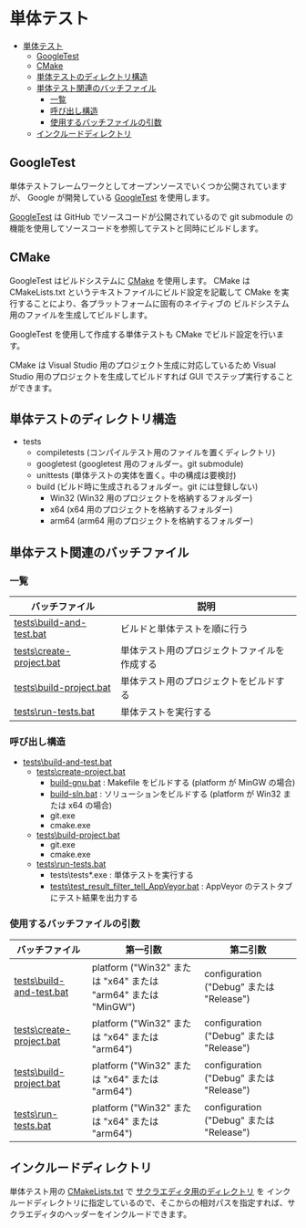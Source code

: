 # 単体テスト

<!-- TOC -->

- [単体テスト](#単体テスト)
  - [GoogleTest](#googletest)
  - [CMake](#cmake)
  - [単体テストのディレクトリ構造](#単体テストのディレクトリ構造)
  - [単体テスト関連のバッチファイル](#単体テスト関連のバッチファイル)
    - [一覧](#一覧)
    - [呼び出し構造](#呼び出し構造)
    - [使用するバッチファイルの引数](#使用するバッチファイルの引数)
  - [インクルードディレクトリ](#インクルードディレクトリ)

<!-- /TOC -->

## GoogleTest

単体テストフレームワークとしてオープンソースでいくつか公開されていますが、
Google が開発している [GoogleTest](https://github.com/google/googletest) を使用します。

[GoogleTest](https://github.com/google/googletest) は GitHub でソースコードが公開されているので
git submodule の機能を使用してソースコードを参照してテストと同時にビルドします。

## CMake

GoogleTest はビルドシステムに [CMake](https://cmake.org/) を使用します。
CMake は CMakeLists.txt というテキストファイルにビルド設定を記載して
CMake を実行することにより、各プラットフォームに固有のネイティブの
ビルドシステム用のファイルを生成してビルドします。

GoogleTest を使用して作成する単体テストも CMake でビルド設定を行います。

CMake は Visual Studio 用のプロジェクト生成に対応しているため
Visual Studio 用のプロジェクトを生成してビルドすれば 
GUI でステップ実行することができます。

## 単体テストのディレクトリ構造

- tests
    - compiletests (コンパイルテスト用のファイルを置くディレクトリ)
    - googletest (googletest 用のフォルダー。git submodule)
    - unittests (単体テストの実体を置く。中の構成は要検討)
    - build (ビルド時に生成されるフォルダー。git には登録しない)
        - Win32 (Win32 用のプロジェクトを格納するフォルダー)
        - x64   (x64 用のプロジェクトを格納するフォルダー)
        - arm64 (arm64 用のプロジェクトを格納するフォルダー)

## 単体テスト関連のバッチファイル

### 一覧

| バッチファイル | 説明 |
----|---- 
|[tests\build-and-test.bat](build-and-test.bat) | ビルドと単体テストを順に行う |
|[tests\create-project.bat](create-project.bat) | 単体テスト用のプロジェクトファイルを作成する |
|[tests\build-project.bat](build-project.bat) | 単体テスト用のプロジェクトをビルドする |
|[tests\run-tests.bat](run-tests.bat) | 単体テストを実行する |

### 呼び出し構造

- [tests\build-and-test.bat](build-and-test.bat)
    - [tests\create-project.bat](create-project.bat)
        - [build-gnu.bat](../build-gnu.bat) : Makefile をビルドする (platform が MinGW の場合)
        - [build-sln.bat](../build-sln.bat) : ソリューションをビルドする (platform が Win32 または x64 の場合)
        - git.exe
        - cmake.exe
    - [tests\build-project.bat](build-project.bat)
        - git.exe
        - cmake.exe
    - [tests\run-tests.bat](run-tests.bat)
        - tests\tests*.exe : 単体テストを実行する
        - [tests\test_result_filter_tell_AppVeyor.bat](test_result_filter_tell_AppVeyor.bat) : AppVeyor のテストタブにテスト結果を出力する

### 使用するバッチファイルの引数

| バッチファイル | 第一引数 | 第二引数 |
----|----|----
|[tests\build-and-test.bat](build-and-test.bat) | platform ("Win32" または "x64" または "arm64" または "MinGW") | configuration ("Debug" または "Release")  |
|[tests\create-project.bat](create-project.bat) | platform ("Win32" または "x64" または "arm64") | configuration ("Debug" または "Release")  |
|[tests\build-project.bat](build-project.bat) | platform ("Win32" または "x64" または "arm64") | configuration ("Debug" または "Release")  |
|[tests\run-tests.bat](run-tests.bat) | platform ("Win32" または "x64" または "arm64") | configuration ("Debug" または "Release")  |

## インクルードディレクトリ

単体テスト用の [CMakeLists.txt](unittests/CMakeLists.txt) で [サクラエディタ用のディレクトリ](../sakura_core) を
インクルードディレクトリに指定しているので、そこからの相対パスを指定すれば、サクラエディタのヘッダーをインクルードできます。

